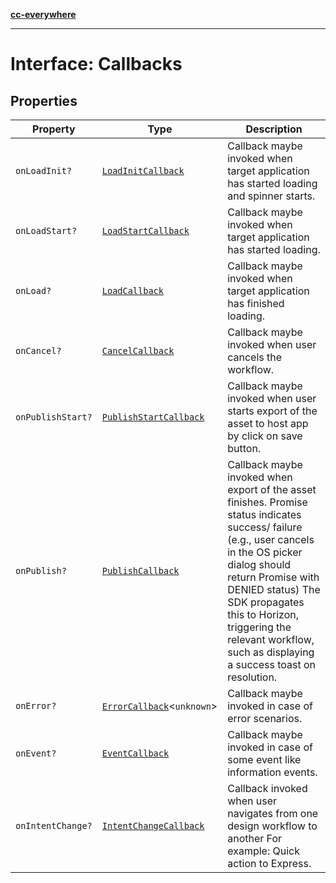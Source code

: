 [**cc-everywhere**](../../../../../index.md)

***

# Interface: Callbacks

## Properties

| Property | Type | Description |
| ------ | ------ | ------ |
| <a id="onloadinit"></a> `onLoadInit?` | [`LoadInitCallback`](../../callbacks-types/type-aliases/load-init-callback.md) | Callback maybe invoked when target application has started loading and spinner starts. |
| <a id="onloadstart"></a> `onLoadStart?` | [`LoadStartCallback`](../../callbacks-types/type-aliases/load-start-callback.md) | Callback maybe invoked when target application has started loading. |
| <a id="onload"></a> `onLoad?` | [`LoadCallback`](../../callbacks-types/type-aliases/load-callback.md) | Callback maybe invoked when target application has finished loading. |
| <a id="oncancel"></a> `onCancel?` | [`CancelCallback`](../../callbacks-types/type-aliases/cancel-callback.md) | Callback maybe invoked when user cancels the workflow. |
| <a id="onpublishstart"></a> `onPublishStart?` | [`PublishStartCallback`](../../callbacks-types/type-aliases/publish-start-callback.md) | Callback maybe invoked when user starts export of the asset to host app by click on save button. |
| <a id="onpublish"></a> `onPublish?` | [`PublishCallback`](../../callbacks-types/type-aliases/publish-callback.md) | Callback maybe invoked when export of the asset finishes. Promise status indicates success/ failure (e.g., user cancels in the OS picker dialog should return Promise with DENIED status) The SDK propagates this to Horizon, triggering the relevant workflow, such as displaying a success toast on resolution. |
| <a id="onerror"></a> `onError?` | [`ErrorCallback`](../../../error/cc-everywhere-error-types/type-aliases/error-callback.md)<`unknown`\> | Callback maybe invoked in case of error scenarios. |
| <a id="onevent"></a> `onEvent?` | [`EventCallback`](../../callbacks-types/type-aliases/event-callback.md) | Callback maybe invoked in case of some event like information events. |
| <a id="onintentchange"></a> `onIntentChange?` | [`IntentChangeCallback`](../../callbacks-types/type-aliases/intent-change-callback.md) | Callback invoked when user navigates from one design workflow to another For example: Quick action to Express. |
